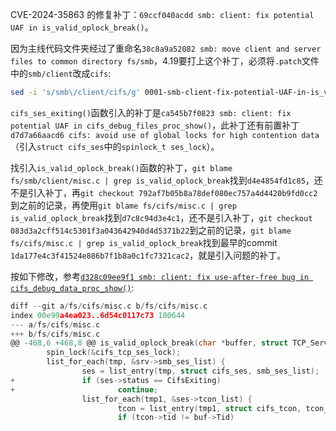 CVE-2024-35863 的修复补丁：`69ccf040acdd smb: client: fix potential UAF in is_valid_oplock_break()`。

因为主线代码文件夹经过了重命名`38c8a9a52082 smb: move client and server files to common directory fs/smb`，4.19要打上这个补丁，必须将`.patch`文件中的`smb/client`改成`cifs`:
```sh
sed -i 's/smb\/client/cifs/g' 0001-smb-client-fix-potential-UAF-in-is_valid_oplock_brea.patch
```

`cifs_ses_exiting()`函数引入的补丁是`ca545b7f0823 smb: client: fix potential UAF in cifs_debug_files_proc_show()`，此补丁还有前置补丁`d7d7a66aacd6 cifs: avoid use of global locks for high contention data`（引入`struct cifs_ses`中的`spinlock_t ses_lock`）。

找引入`is_valid_oplock_break()`函数的补丁，`git blame fs/smb/client/misc.c | grep is_valid_oplock_break`找到`d4e4854fd1c85`，还不是引入补丁，再`git checkout 792af7b05b8a78def080ec757a4d4420b9fd0cc2`到之前的记录，再使用`git blame fs/cifs/misc.c | grep is_valid_oplock_break`找到`d7c8c94d3e4c1`，还不是引入补丁，`git checkout 083d3a2cff514c5301f3a043642940d4d5371b22`到之前的记录，`git blame fs/cifs/misc.c | grep is_valid_oplock_break`找到最早的commit `1da177e4c3f41524e886b7f1b8a0c1fc7321cac2`，就是引入问题的补丁。

按如下修改，参考[`d328c09ee9f1 smb: client: fix use-after-free bug in cifs_debug_data_proc_show()`](https://chenxiaosong.com/courses/smb/patches/cve-smb-client-fix-use-after-free-bug-in-cifs_debug_data.html):
```c
diff --git a/fs/cifs/misc.c b/fs/cifs/misc.c
index 00e99a4ea023..6d54c0117c73 100644
--- a/fs/cifs/misc.c
+++ b/fs/cifs/misc.c
@@ -468,6 +468,8 @@ is_valid_oplock_break(char *buffer, struct TCP_Server_Info *srv)
        spin_lock(&cifs_tcp_ses_lock);
        list_for_each(tmp, &srv->smb_ses_list) {
                ses = list_entry(tmp, struct cifs_ses, smb_ses_list);
+               if (ses->status == CifsExiting)
+                       continue;
                list_for_each(tmp1, &ses->tcon_list) {
                        tcon = list_entry(tmp1, struct cifs_tcon, tcon_list);
                        if (tcon->tid != buf->Tid)
```

